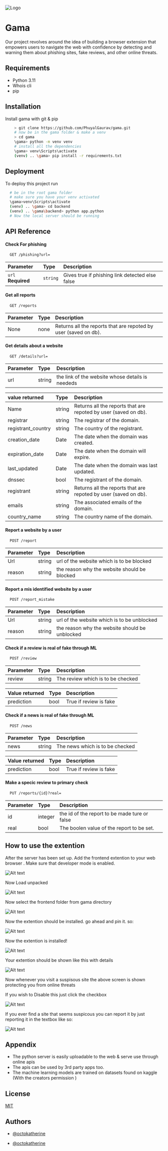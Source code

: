 ![Logo](frontend/logo.png)

# Gama

Our project revolves around the idea of building a browser extension that empowers users to navigate the web with confidence by detecting and warning them about phishing sites, fake reviews, and other online threats.

## Requirements

- Python 3.11
- Whois cli
- pip

## Installation

Install gama with git & pip

```bash
    > git clone https://github.com/PhuyalGaurav/gama.git
    # now be in the gama folder & make a venv
    > cd gama
    \gama> python -m venv venv
    # install all the dependencies
    \gama> venv\Scripts\activate
    (venv) .. \gama> pip install -r requirements.txt


```

## Deployment

To deploy this project run

```bash
  # be in the root gama folder
  # make sure you have your venv activated
  \gama>venv\Scripts\activate
  (venv) .. \gama> cd backend
  (venv) .. \gama\backend> python app.python
  # Now the local server should be running
```

## API Reference

#### Check For phishing

```http
  GET /phishing?url=
```

| Parameter          | Type     | Description                                     |
| :----------------- | :------- | :---------------------------------------------- |
| `url` **Required** | `string` | Gives true if phishing link detected else false |

#### Get all reports

```http
  GET /reports
```

| Parameter | Type | Description                                                     |
| :-------- | :--- | :-------------------------------------------------------------- |
| None      | none | Returns all the reports that are repoted by user (saved on db). |

#### Get details about a website

```http
  GET /details?url=
```

| Parameter | Type   | Description                                      |
| :-------- | :----- | :----------------------------------------------- |
| url       | string | the link of the website whose details is neededs |

| value returned     | Type   | Description                                                     |
| :----------------- | :----- | :-------------------------------------------------------------- |
| Name               | string | Returns all the reports that are repoted by user (saved on db). |
| registrar          | string | The registrar of the domain.                                    |
| registrant_country | string | The country of the registrant.                                  |
| creation_date      | Date   | The date when the domain was created.                           |
| expiration_date    | Date   | The date when the domain will expire.                           |
| last_updated       | Date   | The date when the domain was last updated.                      |
| dnssec             | bool   | The registrant of the domain.                                   |
| registrant         | string | Returns all the reports that are repoted by user (saved on db). |
| emails             | string | The associated emails of the domain.                            |
| country_name       | string | The country name of the domain.                                 |

#### Report a website by a user

```http
  POST /report
```

| Parameter | Type   | Description                                  |
| :-------- | :----- | :------------------------------------------- |
| Url       | string | url of the website which is to be blocked    |
| reason    | string | the reason why the website should be blocked |

#### Report a mis identified website by a user

```http
  POST /report_mistake
```

| Parameter | Type   | Description                                    |
| :-------- | :----- | :--------------------------------------------- |
| Url       | string | url of the website which is to be unblocked    |
| reason    | string | the reason why the website should be unblocked |

#### Check if a review is real of fake through ML

```http
  POST /review
```

| Parameter | Type   | Description                       |
| :-------- | :----- | :-------------------------------- |
| review    | string | The review which is to be checked |

| Value returned | Type | Description            |
| :------------- | :--- | :--------------------- |
| prediction     | bool | True if review is fake |

#### Check if a news is real of fake through ML

```http
  POST /news
```

| Parameter | Type   | Description                     |
| :-------- | :----- | :------------------------------ |
| news      | string | The news which is to be checked |

| Value returned | Type | Description            |
| :------------- | :--- | :--------------------- |
| prediction     | bool | True if review is fake |

#### Make a specic review to primary check

```http
  PUT /reports/{id}?real=
```

| Parameter | Type    | Description                                   |
| :-------- | :------ | :-------------------------------------------- |
| id        | integer | the id of the report to be made ture or false |
| real      | bool    | The boolen value of the report to be set.     |

## How to use the extention

After the server has been set up. Add the frontend extention to your web browser
. Make sure that developer mode is enabled.

![Alt text](.github/image.png)

Now Load unpacked

![Alt text](.github/image-1.png)

Now select the frontend folder from gama directory

![Alt text](.github/image-2.png)

Now the extention should be installed. go ahead and pin it. so:

![Alt text](.github/image-3.png)

Now the extention is installed!

![Alt text](.github/image-4.png)

Your extention should be shown like this with details

![Alt text](.github/image-5.png)

Now whenever you visit a suspisous site the above screen is shown protecting you from online threats

If you wish to Disable this just click the checkbox

![Alt text](.github/image-6.png)

If you ever find a site that seems suspicous you can report it by just reporting it in the textbox like so:

![Alt text](.github/image-7.png)

## Appendix

- The python server is easily uploadable to the web & serve use through online apis
- The apis can be used by 3rd party apps too.
- The machine learning models are trained on datasets found on kaggle (With the creators permission )

## License

[MIT](https://choosealicense.com/licenses/mit/)

## Authors

- [@octokatherine](https://www.github.com/octokatherine)

- [@octokatherine](https://www.github.com/octokatherine)
